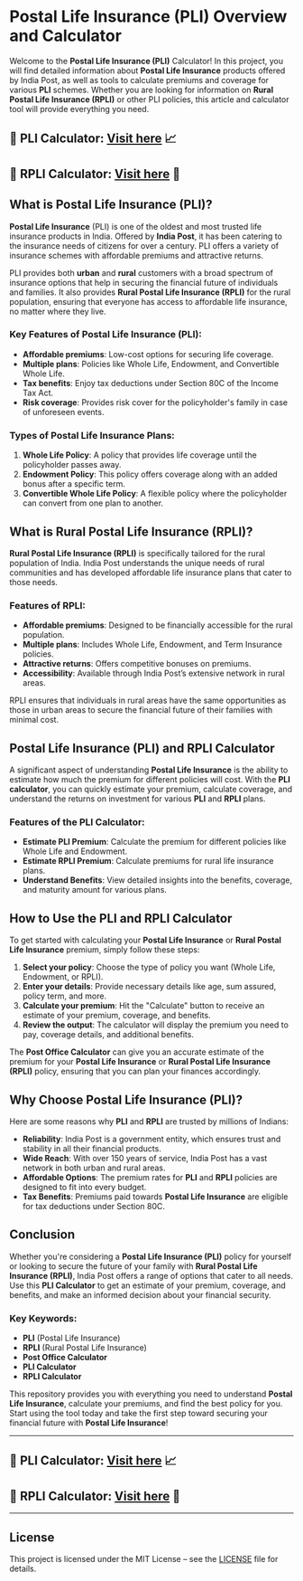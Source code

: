 # Postal Life Insurance (PLI) Overview and Calculator

Welcome to the **Postal Life Insurance (PLI)** Calculator! In this project, you will find detailed information about **Postal Life Insurance** products offered by India Post, as well as tools to calculate premiums and coverage for various **PLI** schemes. Whether you are looking for information on **Rural Postal Life Insurance (RPLI)** or other PLI policies, this article and calculator tool will provide everything you need.

## **🚀 PLI Calculator**: [Visit here](https://postallifecalc.com/) 📈  
## **🌾 RPLI Calculator**: [Visit here](https://postallifecalc.com/rpli-gram-santosh) 🏡

## What is Postal Life Insurance (PLI)?

**Postal Life Insurance** (PLI) is one of the oldest and most trusted life insurance products in India. Offered by **India Post**, it has been catering to the insurance needs of citizens for over a century. PLI offers a variety of insurance schemes with affordable premiums and attractive returns. 

PLI provides both **urban** and **rural** customers with a broad spectrum of insurance options that help in securing the financial future of individuals and families. It also provides **Rural Postal Life Insurance (RPLI)** for the rural population, ensuring that everyone has access to affordable life insurance, no matter where they live.

### Key Features of Postal Life Insurance (PLI):
- **Affordable premiums**: Low-cost options for securing life coverage.
- **Multiple plans**: Policies like Whole Life, Endowment, and Convertible Whole Life.
- **Tax benefits**: Enjoy tax deductions under Section 80C of the Income Tax Act.
- **Risk coverage**: Provides risk cover for the policyholder's family in case of unforeseen events.

### Types of Postal Life Insurance Plans:
1. **Whole Life Policy**: A policy that provides life coverage until the policyholder passes away. 
2. **Endowment Policy**: This policy offers coverage along with an added bonus after a specific term.
3. **Convertible Whole Life Policy**: A flexible policy where the policyholder can convert from one plan to another.

## What is Rural Postal Life Insurance (RPLI)?

**Rural Postal Life Insurance (RPLI)** is specifically tailored for the rural population of India. India Post understands the unique needs of rural communities and has developed affordable life insurance plans that cater to those needs.

### Features of RPLI:
- **Affordable premiums**: Designed to be financially accessible for the rural population.
- **Multiple plans**: Includes Whole Life, Endowment, and Term Insurance policies.
- **Attractive returns**: Offers competitive bonuses on premiums.
- **Accessibility**: Available through India Post’s extensive network in rural areas.

RPLI ensures that individuals in rural areas have the same opportunities as those in urban areas to secure the financial future of their families with minimal cost.

## Postal Life Insurance (PLI) and RPLI Calculator

A significant aspect of understanding **Postal Life Insurance** is the ability to estimate how much the premium for different policies will cost. With the **PLI calculator**, you can quickly estimate your premium, calculate coverage, and understand the returns on investment for various **PLI** and **RPLI** plans.

### Features of the PLI Calculator:
- **Estimate PLI Premium**: Calculate the premium for different policies like Whole Life and Endowment.
- **Estimate RPLI Premium**: Calculate premiums for rural life insurance plans.
- **Understand Benefits**: View detailed insights into the benefits, coverage, and maturity amount for various plans.

## How to Use the PLI and RPLI Calculator

To get started with calculating your **Postal Life Insurance** or **Rural Postal Life Insurance** premium, simply follow these steps:

1. **Select your policy**: Choose the type of policy you want (Whole Life, Endowment, or RPLI).
2. **Enter your details**: Provide necessary details like age, sum assured, policy term, and more.
3. **Calculate your premium**: Hit the "Calculate" button to receive an estimate of your premium, coverage, and benefits.
4. **Review the output**: The calculator will display the premium you need to pay, coverage details, and additional benefits.

The **Post Office Calculator** can give you an accurate estimate of the premium for your **Postal Life Insurance** or **Rural Postal Life Insurance (RPLI)** policy, ensuring that you can plan your finances accordingly.

## Why Choose Postal Life Insurance (PLI)?

Here are some reasons why **PLI** and **RPLI** are trusted by millions of Indians:

- **Reliability**: India Post is a government entity, which ensures trust and stability in all their financial products.
- **Wide Reach**: With over 150 years of service, India Post has a vast network in both urban and rural areas.
- **Affordable Options**: The premium rates for **PLI** and **RPLI** policies are designed to fit into every budget.
- **Tax Benefits**: Premiums paid towards **Postal Life Insurance** are eligible for tax deductions under Section 80C.

## Conclusion

Whether you're considering a **Postal Life Insurance (PLI)** policy for yourself or looking to secure the future of your family with **Rural Postal Life Insurance (RPLI)**, India Post offers a range of options that cater to all needs. Use this **PLI Calculator** to get an estimate of your premium, coverage, and benefits, and make an informed decision about your financial security.

### Key Keywords:
- **PLI** (Postal Life Insurance)
- **RPLI** (Rural Postal Life Insurance)
- **Post Office Calculator**
- **PLI Calculator**
- **RPLI Calculator**

This repository provides you with everything you need to understand **Postal Life Insurance**, calculate your premiums, and find the best policy for you. Start using the tool today and take the first step toward securing your financial future with **Postal Life Insurance**!

---

## **🚀 PLI Calculator**: [Visit here](https://postallifecalc.com/) 📈

## **🌾 RPLI Calculator**: [Visit here](https://postallifecalc.com/rpli-gram-santosh) 🏡
---

## License

This project is licensed under the MIT License – see the [LICENSE](LICENSE) file for details.
